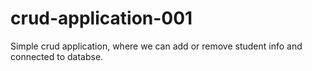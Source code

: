 # crud-application-001
Simple crud application, where we can add or remove student info and connected to databse.

